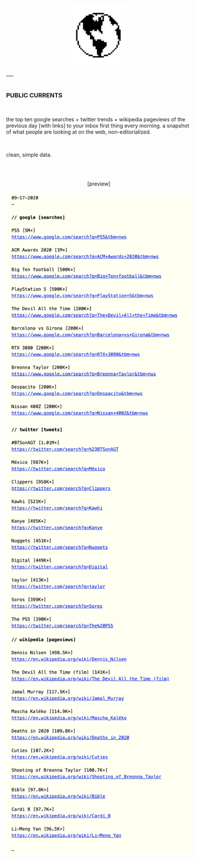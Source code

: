 <html>
  <p align="center">
    <img src="/_/the_world.png" alt=""    width="150"/>
  </p>
___
</html>

<br/>
<br/>

### PUBLIC CURRENTS

<br/>

the top ten google searches + twitter trends + wikipedia pageviews of the previous day [with links] to your inbox first thing every morning. a snapshot of what people are looking at on the web, non-editorialized.

</br>

clean, simple data.

<br/>
<br/>

<html>
  <p align="center">
    [preview]
    <br/>
    <br/>
    <img src="/_/google.png" alt="" width="600"/>
    <img src="/_/twitter.png" alt="" width="600"/>
    <img src="/_/wikipedia.png" alt="" width="600"/>
   </p>
  </html>
